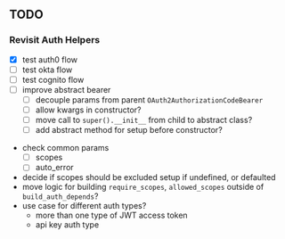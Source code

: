 ## TODO

### Revisit Auth Helpers
- [x] test auth0 flow
- [ ] test okta flow
- [ ] test cognito flow
- [ ] improve abstract bearer
  - [ ] decouple params from parent `OAuth2AuthorizationCodeBearer`
  - [ ] allow kwargs in constructor?
  - [ ] move call to `super().__init__` from child to abstract class?
  - [ ] add abstract method for setup before constructor?
- check common params
  - [ ] scopes
  - [ ] auto_error
- decide if scopes should be excluded setup if undefined, or defaulted
- move logic for building `require_scopes`, `allowed_scopes` outside of `build_auth_depends`?
- use case for different auth types?
  - more than one type of JWT access token
  - api key auth type

